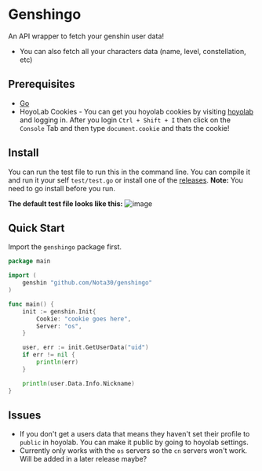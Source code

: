 # Genshingo

An API wrapper to fetch your genshin user data!
- You can also fetch all your characters data (name, level, constellation, etc)

## Prerequisites
- [Go](https://go.dev/)
- HoyoLab Cookies - You can get you hoyolab cookies by visiting [hoyolab](https://www.hoyolab.com/) and logging in. After you login `Ctrl + Shift + I` then click on the `Console` Tab and then type `document.cookie` and thats the cookie!

## Install
You can run the test file to run this in the command line. You can compile it and run it your self `test/test.go` or install one of the [releases](https://github.com/Nota30/genshingo/releases). **Note:** You need to go install before you run.

**The default test file looks like this:**
![image](https://user-images.githubusercontent.com/60175653/234162511-998ccaa0-187f-46ba-bfa2-1683814f2a87.png)

 
## Quick Start
Import the `genshingo` package first.
```go
package main

import (
	genshin "github.com/Nota30/genshingo"
)

func main() {
	init := genshin.Init{
		Cookie: "cookie goes here",
		Server: "os",
	}

	user, err := init.GetUserData("uid")
	if err != nil {
		println(err)
	}

	println(user.Data.Info.Nickname)
}
```

## Issues
- If you don't get a users data that means they haven't set their profile to `public` in hoyolab. You can make it public by going to hoyolab settings.
- Currently only works with the `os` servers so the `cn` servers won't work. Will be added in a later release maybe?

